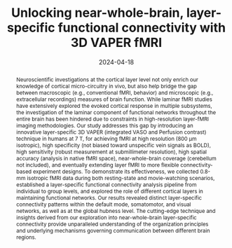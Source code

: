 ---
title: "Unlocking near-whole-brain, layer-specific functional connectivity with 3D VAPER fMRI"
date: 2024-04-18
authors_string: Yuhui Chai, Tyler Morgan, Hua Xie, Linqing Li, Laurentius Huber, Peter Bandettini, Bradley P. Sutton
authors:
   - Yuhui Chai
   - Tyler Morgan
   - Hua Xie
   - Linqing Li
   - Laurentius Huber
   - Peter Bandettini
   - Bradley P. Sutton
author_ids:
   - yuhui_chai
   - tyler_morgan
   - laurentius_huber
   - peter_bandettini
journal: 'Imaging Neuroscience'
volume: 2
issue:
pages: 1-20
book_title: ''
publisher: ''
abstract: "<p>Neuroscientific investigations at the cortical layer level not only enrich our knowledge of cortical micro-circuitry in vivo, but also help bridge the gap between macroscopic (e.g., conventional fMRI, behavior) and microscopic (e.g., extracellular recordings) measures of brain function. While laminar fMRI studies have extensively explored the evoked cortical response in multiple subsystems, the investigation of the laminar component of functional networks throughout the entire brain has been hindered due to constraints in high-resolution layer-fMRI imaging methodologies. Our study addresses this gap by introducing an innovative layer-specific 3D VAPER (integrated VASO and Perfusion contrast) technique in humans at 7 T, for achieving fMRI at high resolution (800 µm isotropic), high specificity (not biased toward unspecific vein signals as BOLD), high sensitivity (robust measurement at submillimeter resolution), high spatial accuracy (analysis in native fMRI space), near-whole-brain coverage (cerebellum not included), and eventually extending layer fMRI to more flexible connectivity-based experiment designs. To demonstrate its effectiveness, we collected 0.8-mm isotropic fMRI data during both resting-state and movie-watching scenarios, established a layer-specific functional connectivity analysis pipeline from individual to group levels, and explored the role of different cortical layers in maintaining functional networks. Our results revealed distinct layer-specific connectivity patterns within the default mode, somatomotor, and visual networks, as well as at the global hubness level. The cutting-edge technique and insights derived from our exploration into near-whole-brain layer-specific connectivity provide unparalleled understanding of the organization principles and underlying mechanisms governing communication between different brain regions.</p>"
project_id: layer_fmri
paper_url: https://direct.mit.edu/imag/article/doi/10.1162/imag_a_00140/120467
doi: https://doi.org/10.1162/imag_a_00140
data_loc: 'https://osf.io/h9u64/'
code_loc: 'https://github.com/yuhuichai/LayConn'
file: '/assets/publications//assets/publications/'
file_name: '/assets/publications/'
type: journal_article
pub_str: ' (2024) Imaging Neuroscience 2:1-20'
layout: publication 
---
